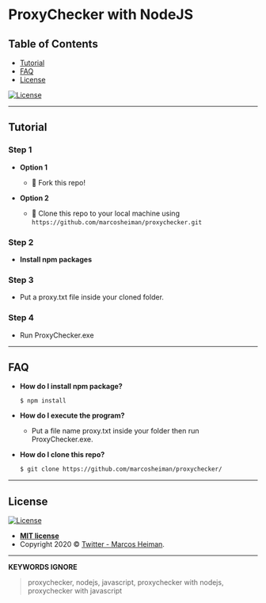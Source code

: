 # ProxyChecker with NodeJS

## Table of Contents

- [Tutorial](#tutorial)
- [FAQ](#faq)
- [License](#license)

[![License](http://img.shields.io/:license-mit-blue.svg)](http://doge.mit-license.org)

---

## Tutorial

### Step 1

- **Option 1**
    - 🍴 Fork this repo!

- **Option 2**
    - 👯 Clone this repo to your local machine using `https://github.com/marcosheiman/proxychecker.git`

### Step 2

- **Install npm packages**

### Step 3

- Put a proxy.txt file inside your cloned folder.

### Step 4

- Run ProxyChecker.exe

---

## FAQ

- **How do I install npm package?**
    ```shell
    $ npm install
    ```

- **How do I execute the program?**
    - Put a file name proxy.txt inside your folder then run ProxyChecker.exe.
    
- **How do I clone this repo?**
    ```bash
    $ git clone https://github.com/marcosheiman/proxychecker/
    ```
 
---

## License

[![License](http://img.shields.io/:license-mit-blue.svg?style=flat-square)](http://badges.mit-license.org)

- **[MIT license](http://opensource.org/licenses/mit-license.php)**
- Copyright 2020 © <a href="https://twitter.com/marcosheiman" target="_blank">Twitter - Marcos Heiman</a>.

---

**KEYWORDS IGNORE**
>  proxychecker, nodejs, javascript, proxychecker with nodejs, proxychecker with javascript
